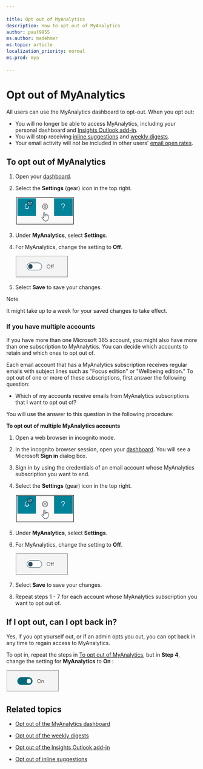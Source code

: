 ```yaml
---

title: Opt out of MyAnalytics
description: How to opt out of MyAnalytics
author: paul9955
ms.author: madehmer
ms.topic: article
localization_priority: normal 
ms.prod: mya

---
```


# Opt out of MyAnalytics

All users can use the MyAnalytics dashboard to opt-out. When you opt out:

* You will no longer be able to access MyAnalytics, including your personal dashboard and [Insights Outlook add-in](../use/add-in.md).
* You will stop receiving [inline suggestions](../use/mya-notifications.md) and [weekly digests](../use/email-digest-2.md).
* Your email activity will not be included in other users' [email open rates](../use/use-the-insights.md#track-email-and-document-open-rates).

## To opt out of MyAnalytics

1. Open your [dashboard](https://myanalytics.microsoft.com).
2. Select the **Settings** (gear) icon in the top right.

    ![MyAnalytics settings](../../Images/mya/use/mya-gear-settings.png)

3. Under **MyAnalytics**, select **Settings**.
4. For MyAnalytics, change the setting to **Off**.

    ![Slider in off position](../../Images/mya/use/slider-off.png)
  
5. Select **Save** to save your changes.

> [!NOTE]
> It might take up to a week for your saved changes to take effect.

### If you have multiple accounts

If you have more than one Microsoft 365 account, you might also have more than one subscription to MyAnalytics. You can decide which accounts to retain and which ones to opt out of.

Each email account that has a MyAnalytics subscription receives regular emails with subject lines such as "Focus edition" or "Wellbeing edition." To opt out of one or more of these subscriptions, first answer the following question:

* Which of my accounts receive emails from MyAnalytics subscriptions that I want to opt out of?

You will use the answer to this question in the following procedure:

**To opt out of multiple MyAnalytics accounts**

1. Open a web browser in incognito mode.
2. In the incognito browser session, open your [dashboard](https://myanalytics.microsoft.com). You will see a Microsoft **Sign in** dialog box. 
3. Sign in by using the credentials of an email account whose  MyAnalytics subscription you want to end.
4. Select the **Settings** (gear) icon in the top right.

    ![MyAnalytics settings](../../Images/mya/use/mya-gear-settings.png)

5. Under **MyAnalytics**, select **Settings**.
6. For MyAnalytics, change the setting to **Off**.

    ![Slider in off position](../../Images/mya/use/slider-off.png)
  
7. Select **Save** to save your changes.
8. Repeat steps 1 - 7 for each account whose MyAnalytics subscription you want to opt out of. 
 
## If I opt out, can I opt back in?

Yes, if you opt yourself out, or if an admin opts you out, you can opt back in any time to regain access to MyAnalytics.

To opt in, repeat the steps in [To opt out of MyAnalytics](#to-opt-out-of-myanalytics), but in **Step 4**, change the setting for **MyAnalytics** to **On** :
  
![Slider in off position](../../Images/mya/use/opt-in-slider-on.png)

## Related topics

* [Opt out of the MyAnalytics dashboard](dashboard-2.md#opt-out-of-the-myanalytics-dashboard)

* [Opt out of the weekly digests](email-digest-2.md#opt-out-of-digests)

* [Opt out of the Insights Outlook add-in](../use/add-in.md#opt-out-of-the-insights-outlook-add-in)

* [Opt out of inline suggestions](mya-notifications.md#opt-out-of-inline-suggestions)